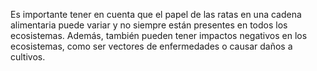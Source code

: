 Es importante tener en cuenta que el papel de las
ratas en una cadena alimentaria puede variar y no
siempre están presentes en todos los ecosistemas.
Además, también pueden tener impactos negativos en 
los ecosistemas, como ser vectores de enfermedades
o causar daños a cultivos.